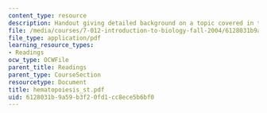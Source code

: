 ```yaml
---
content_type: resource
description: Handout giving detailed background on a topic covered in the course.
file: /media/courses/7-012-introduction-to-biology-fall-2004/6128031b9a59b3f20fd1cc8ece5b6bf0_hematopoiesis_st.pdf
file_type: application/pdf
learning_resource_types:
- Readings
ocw_type: OCWFile
parent_title: Readings
parent_type: CourseSection
resourcetype: Document
title: hematopoiesis_st.pdf
uid: 6128031b-9a59-b3f2-0fd1-cc8ece5b6bf0
---
```

